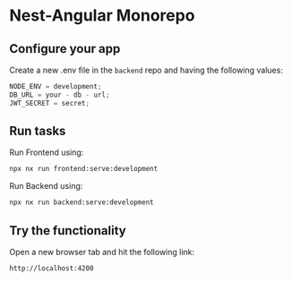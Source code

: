 # Nest-Angular Monorepo

## Configure your app

Create a new .env file in the `backend` repo and having the following values:

```javascript
NODE_ENV = development;
DB_URL = your - db - url;
JWT_SECRET = secret;
```

## Run tasks

Run Frontend using:

```sh
npx nx run frontend:serve:development
```

Run Backend using:

```sh
npx nx run backend:serve:development
```

## Try the functionality

Open a new browser tab and hit the following link:

```
http://localhost:4200
```
